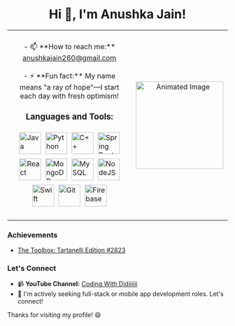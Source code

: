 <h1 align="center">Hi 👋, I'm Anushka Jain!</h1>

<table style="width: 100%; border-collapse: collapse; text-align: center;">
  <tr>
    <td style="vertical-align: top; padding: 10px;">
      <p>
        - 📫 **How to reach me:** <a href="mailto:anushkajain260@gmail.com">anushkajain260@gmail.com</a><br><br>
        - ⚡ **Fun fact:** My name means "a ray of hope"—I start each day with fresh optimism!<br>
        <h3>Languages and Tools:</h3>
        <p align="left" style="display: flex; flex-wrap: wrap; justify-content: center;">
          <img src="https://cdn.jsdelivr.net/gh/devicons/devicon/icons/java/java-original-wordmark.svg" alt="Java" width="50" height="50" style="margin: 5px;"/>
          <img src="https://cdn.jsdelivr.net/gh/devicons/devicon/icons/python/python-original.svg" alt="Python" width="50" height="50" style="margin: 5px;"/>
          <img src="https://cdn.jsdelivr.net/gh/devicons/devicon/icons/cplusplus/cplusplus-original.svg" alt="C++" width="50" height="50" style="margin: 5px;"/>
          <img src="https://cdn.jsdelivr.net/gh/devicons/devicon/icons/spring/spring-original.svg" alt="Spring Boot" width="50" height="50" style="margin: 5px;"/>
          <img src="https://cdn.jsdelivr.net/gh/devicons/devicon/icons/react/react-original.svg" alt="React" width="50" height="50" style="margin: 5px;"/>
          <img src="https://cdn.jsdelivr.net/gh/devicons/devicon/icons/mongodb/mongodb-original.svg" alt="MongoDB" width="50" height="50" style="margin: 5px;"/>
          <img src="https://cdn.jsdelivr.net/gh/devicons/devicon/icons/mysql/mysql-original.svg" alt="MySQL" width="50" height="50" style="margin: 5px;"/>
          <img src="https://cdn.jsdelivr.net/gh/devicons/devicon/icons/nodejs/nodejs-original.svg" alt="NodeJS" width="50" height="50" style="margin: 5px;"/>
          <img src="https://cdn.jsdelivr.net/gh/devicons/devicon/icons/swift/swift-original.svg" alt="Swift" width="50" height="50" style="margin: 5px;"/>
          <img src="https://cdn.jsdelivr.net/gh/devicons/devicon/icons/git/git-original.svg" alt="Git" width="50" height="50" style="margin: 5px;"/>
          <img src="https://cdn.jsdelivr.net/gh/devicons/devicon/icons/firebase/firebase-plain.svg" alt="Firebase" width="50" height="50" style="margin: 5px;"/>
        </p>
      </p>
    </td>
    <td style="text-align: center; padding: 10px;">
      <img src="https://i.pinimg.com/originals/d6/47/b4/d647b456928a2d3672f45cc782a94b35.gif" alt="Animated Image" width="200" height="200"/>
    </td>
  </tr>
</table>

### Achievements
- [The Toolbox: Tartanelli Edition #2823](https://www.linkedin.com/posts/creds-studio_share2inspire-communitylove-feature-activity-7244811635624701952--Uu2?utm_source=share&utm_medium=member_desktop)

### Let's Connect
- 📹 **YouTube Channel:** [Coding With Didiiiiii](https://www.youtube.com/@DiiCodeJain)
- 💼 I'm actively seeking full-stack or mobile app development roles. Let's connect!

Thanks for visiting my profile! 😄
